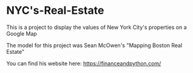 # NYC's-Real-Estate
This is a project to display the values of New York City's properties on a Google Map

The model for this project was Sean McOwen's "Mapping Boston Real Estate"

You can find his website here: https://financeandpython.com/
